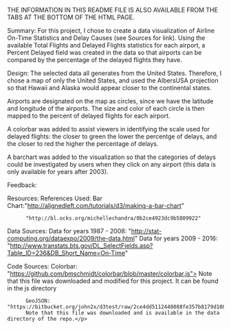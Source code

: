 THE INFORMATION IN THIS README FILE IS ALSO AVAILABLE FROM THE TABS AT THE BOTTOM OF THE HTML PAGE.

Summary:
For this project, I chose to create a data visualization of Airline
On-Time Statistics and Delay Causes (see Sources for link).  Using the available
Total Flights and Delayed Flights statistics for each airport, a Percent Delayed field
was created in the data so that airports can be compared by the percentage of the delayed
flights they have.

Design:
The selected data all generates from the United States.  Therefore, I chose a map of only
the United States, and used the AlbersUSA projection so that Hawaii and Alaska would appear
closer to the continental states.

Airports are designated on the map as circles, since we have the latitude and longitude of
the airports.  The size and color of each circle is then mapped to the percent of delayed
flights for each airport.

A colorbar was added to assist viewers in identifying the
scale used for delayed flights: the closer to green the lower the percentge of delays,
and the closer to red the higher the percentage of delays.

A barchart was added to the visualization so that the categories of delays could be investigated
by users when they click on any airport (this data is only available for years after 2003).

Feedback:


Resources:
References Used:
Bar Chart:"http://alignedleft.com/tutorials/d3/making-a-bar-chart"

          "http://bl.ocks.org/michellechandra/0b2ce4923dc9b5809922"

Data Sources:
          Data for years 1987 - 2008: "http://stat-computing.org/dataexpo/2009/the-data.html"
          Data for years 2009 - 2016: "http://www.transtats.bts.gov/DL_SelectFields.asp?Table_ID=236&DB_Short_Name=On-Time"

Code Sources:
          Colorbar: "https://github.com/bmschmidt/colorbar/blob/master/colorbar.js">
          Note that this file was downloaded and modified for this project.  It can be found in the js directory

          GeoJSON: "https://bitbucket.org/john2x/d3test/raw/2ce4dd5112448088fe357b8179d1088ef19524b8/d3/examples/data"
          Note that this file was downloaded and is available in the data directory of the repo.</p>
